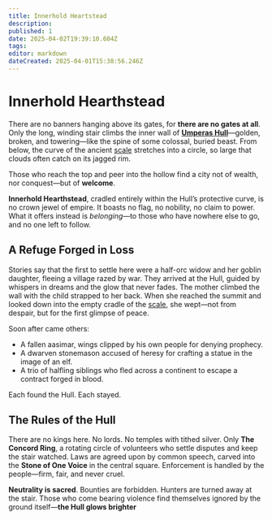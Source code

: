 ```yaml
---
title: Innerhold Heartstead
description: 
published: 1
date: 2025-04-02T19:39:10.604Z
tags: 
editor: markdown
dateCreated: 2025-04-01T15:38:56.246Z
---
```


# Innerhold Hearthstead

There are no banners hanging above its gates, for **there are no gates at all**. Only the long, winding stair climbs the inner wall of **[Umperas Hull](/location/scale/umperas-hull.md)**—golden, broken, and towering—like the spine of some colossal, buried beast. From below, the curve of the ancient [scale](/location/scale.md) stretches into a circle, so large that clouds often catch on its jagged rim.

Those who reach the top and peer into the hollow find a city not of wealth, nor conquest—but of **welcome**.

**Innerhold Hearthstead**, cradled entirely within the Hull’s protective curve, is no crown jewel of empire. It boasts no flag, no nobility, no claim to power. What it offers instead is *belonging*—to those who have nowhere else to go, and no one left to follow.

## A Refuge Forged in Loss

Stories say that the first to settle here were a half-orc widow and her goblin daughter, fleeing a village razed by war. They arrived at the Hull, guided by whispers in dreams and the glow that never fades. The mother climbed the wall with the child strapped to her back. When she reached the summit and looked down into the empty cradle of the [scale](/location/scale.md), she wept—not from despair, but for the first glimpse of peace.

Soon after came others:
- A fallen aasimar, wings clipped by his own people for denying prophecy.
- A dwarven stonemason accused of heresy for crafting a statue in the image of an elf.
- A trio of halfling siblings who fled across a continent to escape a contract forged in blood.

Each found the Hull.
Each stayed.

## The Rules of the Hull

There are no kings here. No lords. No temples with tithed silver. Only **The Concord Ring**, a rotating circle of volunteers who settle disputes and keep the stair watched. Laws are agreed upon by common speech, carved into the **Stone of One Voice** in the central square. Enforcement is handled by the people—firm, fair, and never cruel.

**Neutrality is sacred**. Bounties are forbidden. Hunters are turned away at the stair. Those who come bearing violence find themselves ignored by the ground itself—**the Hull glows brighter**
